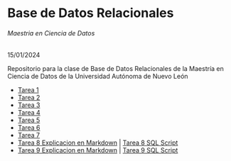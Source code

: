 # Base de Datos Relacionales
###### Maestria en Ciencia de Datos 

15/01/2024

Repositorio para la clase de Base de Datos Relacionales de la Maestría en Ciencia de Datos de la Universidad Autónoma de Nuevo León

- [Tarea 1](https://github.com/Peque-73/BD-Relacional---Clase-1/blob/main/Tareas/Tarea_1.md)
- [Tarea 2](https://github.com/Peque-73/BD-Relacional---Clase-1/blob/main/Tareas/Tarea_2.md)
- [Tarea 3](https://github.com/Peque-73/BD-Relacional---Clase-1/blob/main/Tareas/Tarea_3.md)
- [Tarea 4](https://github.com/Peque-73/BD-Relacional---Clase-1/blob/main/Tareas/Tarea_4.sql)
- [Tarea 5](https://github.com/Peque-73/BD-Relacional---Clase-1/blob/main/Tareas/Tarea_5.sql)
- [Tarea 6](https://github.com/Peque-73/BD-Relacional---Clase-1/blob/main/Tareas/Tarea_6.md)
- [Tarea 7](https://github.com/Peque-73/BD-Relacional---Clase-1/blob/main/Tareas/Tarea_7.md)
- [Tarea 8 Explicacion en Markdown](https://github.com/Peque-73/BD-Relacional---Clase-1/blob/main/Tareas/Tarea_8.md) | [Tarea 8 SQL Script](https://github.com/Peque-73/BD-Relacional---Clase-1/blob/main/Tareas/Tarea_8.sql)
- [Tarea 9 Explicacion en Markdown](https://github.com/Peque-73/BD-Relacional---Clase-1/blob/main/Tareas/Tarea_9.md) | [Tarea 9 SQL Script](https://github.com/Peque-73/BD-Relacional---Clase-1/blob/main/Tareas/Tarea_9.sql)
